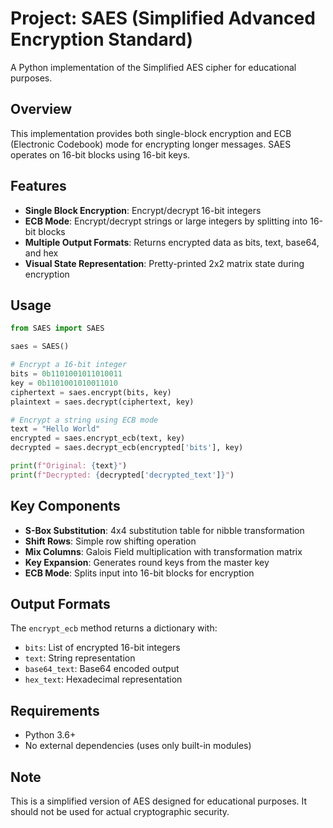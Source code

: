 # Project: SAES (Simplified Advanced Encryption Standard)

A Python implementation of the Simplified AES cipher for educational purposes.

## Overview

This implementation provides both single-block encryption and ECB (Electronic Codebook) mode for encrypting longer messages. SAES operates on 16-bit blocks using 16-bit keys.

## Features

- **Single Block Encryption**: Encrypt/decrypt 16-bit integers
- **ECB Mode**: Encrypt/decrypt strings or large integers by splitting into 16-bit blocks
- **Multiple Output Formats**: Returns encrypted data as bits, text, base64, and hex
- **Visual State Representation**: Pretty-printed 2x2 matrix state during encryption

## Usage

```python
from SAES import SAES

saes = SAES()

# Encrypt a 16-bit integer
bits = 0b1101001011010011
key = 0b1101001010011010
ciphertext = saes.encrypt(bits, key)
plaintext = saes.decrypt(ciphertext, key)

# Encrypt a string using ECB mode
text = "Hello World"
encrypted = saes.encrypt_ecb(text, key)
decrypted = saes.decrypt_ecb(encrypted['bits'], key)

print(f"Original: {text}")
print(f"Decrypted: {decrypted['decrypted_text']}")
```

## Key Components

- **S-Box Substitution**: 4x4 substitution table for nibble transformation
- **Shift Rows**: Simple row shifting operation
- **Mix Columns**: Galois Field multiplication with transformation matrix
- **Key Expansion**: Generates round keys from the master key
- **ECB Mode**: Splits input into 16-bit blocks for encryption

## Output Formats

The `encrypt_ecb` method returns a dictionary with:

- `bits`: List of encrypted 16-bit integers
- `text`: String representation
- `base64_text`: Base64 encoded output
- `hex_text`: Hexadecimal representation

## Requirements

- Python 3.6+
- No external dependencies (uses only built-in modules)

## Note

This is a simplified version of AES designed for educational purposes. It should not be used for actual cryptographic security.

